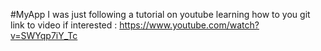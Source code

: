 #MyApp
I was just following a tutorial on youtube learning how to you git
link to video if interested : https://www.youtube.com/watch?v=SWYqp7iY_Tc

